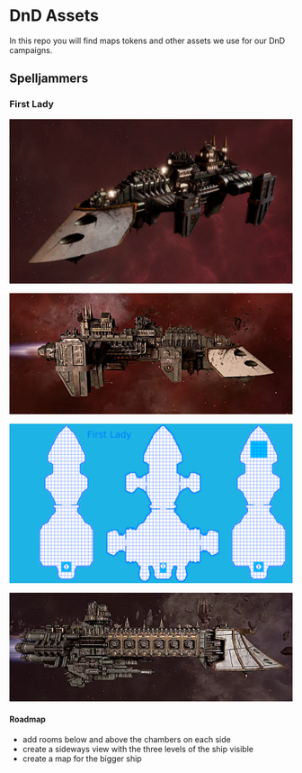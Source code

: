 # DnD Assets

In this repo you will find maps tokens and other assets we use for our DnD campaigns.

## Spelljammers

### First Lady

![First Lady](./assets/first-lady.png)

![First Lady](./assets/first-lady-side-view.png)

![First Lady](./assets/first-lady-map.png)

![President](./assets/president.png)

#### Roadmap

- add rooms below and above the chambers on each side
- create a sideways view with the three levels of the ship visible
- create a map for the bigger ship
